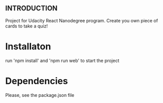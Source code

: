 ## INTRODUCTION
Project for Udacity React Nanodegree program. Create you own piece of cards to take a quiz!

# Installaton

run 'npm install' and 'npm run web' to start the project

# Dependencies

Please, see the package.json file
